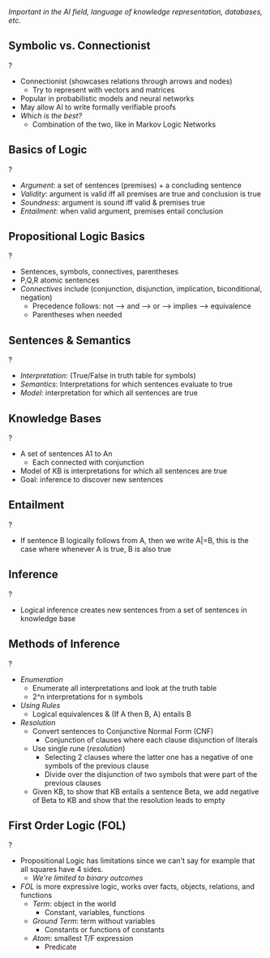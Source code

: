 *Important in the AI field, language of knowledge representation, databases, etc.*

## Symbolic vs. Connectionist 
?
- Connectionist (showcases relations through arrows and nodes)
	- Try to represent with vectors and matrices
- Popular in probabilistic models and neural networks
- May allow AI to write formally verifiable proofs
- *Which is the best?*
	- Combination of the two, like in Markov Logic Networks

## Basics of Logic
?
- *Argument*: a set of sentences (premises) + a concluding sentence
- *Validity*: argument is valid iff all premises are true and conclusion is true
- *Soundness*: argument is sound iff valid & premises true
- *Entailment*: when valid argument, premises entail conclusion
<!--SR:!2025-09-29,4,270-->

## Propositional Logic Basics
?
- Sentences, symbols, connectives, parentheses
- P,Q,R atomic sentences
- *Connectives* include (conjunction, disjunction, implication, biconditional, negation)
	- Precedence follows: not --> and --> or --> implies --> equivalence
	- Parentheses when needed

## Sentences & Semantics
?
- *Interpretation*: (True/False in truth table for symbols)
- *Semantics*: Interpretations for which sentences evaluate to true
- *Model*: interpretation for which all sentences are true

## Knowledge Bases
?
- A set of sentences A1 to An
	- Each connected with conjunction
- Model of KB is interpretations for which all sentences are true
- Goal: inference to discover new sentences

## Entailment
?
- If sentence B logically follows from A, then we write A|=B, this is the case where whenever A is true, B is also true

## Inference
?
- Logical inference creates new sentences from a set of sentences in knowledge base
<!--SR:!2025-09-29,4,270-->

## Methods of Inference
?
- *Enumeration*
	- Enumerate all interpretations and look at the truth table
	- 2^n interpretations for n symbols
- *Using Rules*
	- Logical equivalences & (If A then B, A) entails B
- *Resolution*
	- Convert sentences to Conjunctive Normal Form (CNF)
		- Conjunction of clauses where each clause disjunction of literals
	- Use single rune (*resolution*)
		- Selecting 2 clauses where the latter one has a negative of one symbols of the previous clause
		- Divide over the disjunction of two symbols that were part of the previous clauses
	- Given KB, to show that KB entails a sentence Beta, we add negative of Beta to KB and show that the resolution leads to empty

## First Order Logic (FOL)
?
- Propositional Logic has limitations since we can't say for example that all squares have 4 sides.
	- *We're limited to binary outcomes*
- *FOL* is more expressive logic, works over facts, objects, relations, and functions
	- *Term*: object in the world
		- Constant, variables, functions
	- *Ground Term*: term without variables
		- Constants or functions of constants
	- *Atom*: smallest T/F expression
		- Predicate